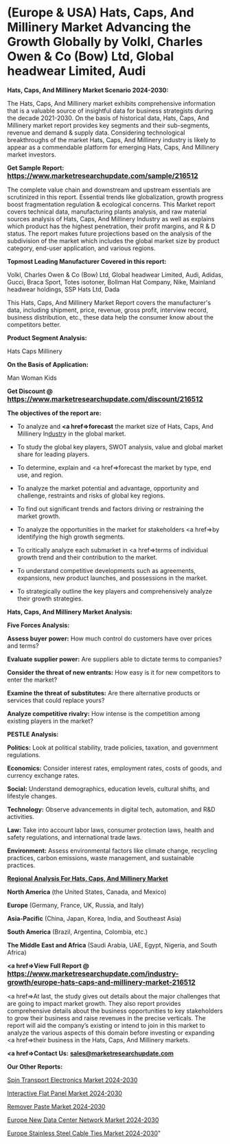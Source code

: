 # (Europe & USA) Hats, Caps, And Millinery Market Advancing the Growth Globally by Volkl, Charles Owen & Co (Bow) Ltd, Global headwear Limited, Audi

<strong>Hats, Caps, And Millinery Market Scenario 2024-2030:</strong>

The Hats, Caps, And Millinery market exhibits comprehensive information that is a valuable source of insightful data for business strategists during the decade 2021-2030. On the basis of historical data, Hats, Caps, And Millinery market report provides key segments and their sub-segments, revenue and demand &amp; supply data. Considering technological breakthroughs of the market Hats, Caps, And Millinery industry is likely to appear as a commendable platform for emerging Hats, Caps, And Millinery market investors.

<strong>Get Sample Report: <a href=https://www.marketresearchupdate.com/sample/216512><font size=3 color=#0000ff>https://www.marketresearchupdate.com/sample/216512</font></a></strong>

The complete value chain and downstream and upstream essentials are scrutinized in this report. Essential trends like globalization, growth progress boost fragmentation regulation &amp; ecological concerns. This Market report covers technical data, manufacturing plants analysis, and raw material sources analysis of Hats, Caps, And Millinery Industry as well as explains which product has the highest penetration, their profit margins, and R & D status. The report makes future projections based on the analysis of the subdivision of the market which includes the global market size by product category, end-user application, and various regions.

<strong>Topmost Leading Manufacturer Covered in this report:</strong>

Volkl, Charles Owen & Co (Bow) Ltd, Global headwear Limited, Audi, Adidas, Gucci, Braca Sport, Totes isotoner, Bollman Hat Company, Nike, Mainland headwear holdings, SSP Hats Ltd, Dada

This Hats, Caps, And Millinery Market Report covers the manufacturer's data, including shipment, price, revenue, gross profit, interview record, business distribution, etc., these data help the consumer know about the competitors better.

<strong>Product Segment Analysis: </strong>

Hats
Caps
Millinery

<strong>On the Basis of Application:</strong>

Man
Woman
Kids

<strong>Get Discount @ <a href=https://www.marketresearchupdate.com/discount/216512><font size=3 color=#0000ff>https://www.marketresearchupdate.com/discount/216512</font></a></strong>

<strong><b>The objectives of the report are:</b></strong>

- To analyze and <strong><a href=><strong>forecast</strong></a></strong> the market size of Hats, Caps, And Millinery In<a href=ASDF991299>dustr</a>y in the global market.

- To study the global key players, SWOT analysis, value and global market share for leading players.

- To determine, explain and <a href=>forecast</a> the market by type, end use, and region.

- To analyze the market potential and advantage, opportunity and challenge, restraints and risks of global key regions.

- To find out significant trends and factors driving or restraining the market growth.

- To analyze the opportunities in the market for stakeholders <a href=>by</a> identifying the high growth segments.

- To critically analyze each submarket in <a href=>terms</a> of individual growth trend and their contribution to the market.

- To understand competitive developments such as agreements, expansions, new product launches, and possessions in the market.

- To strategically outline the key players and comprehensively analyze their growth strategies.

<strong>Hats, Caps, And Millinery Market Analysis:</strong>

<strong>Five Forces Analysis:</strong>

<strong>Assess buyer power:</strong> How much control do customers have over prices and terms?

<strong>Evaluate supplier power:</strong> Are suppliers able to dictate terms to companies?

<strong>Consider the threat of new entrants:</strong> How easy is it for new competitors to enter the market?

<strong>Examine the threat of substitutes:</strong> Are there alternative products or services that could replace yours?

<strong>Analyze competitive rivalry:</strong> How intense is the competition among existing players in the market?

<strong>PESTLE Analysis:</strong>

<strong>Politics:</strong> Look at political stability, trade policies, taxation, and government regulations.

<strong>Economics:</strong> Consider interest rates, employment rates, costs of goods, and currency exchange rates.

<strong>Social:</strong> Understand demographics, education levels, cultural shifts, and lifestyle changes.

<strong>Technology:</strong> Observe advancements in digital tech, automation, and R&D activities.

<strong>Law:</strong> Take into account labor laws, consumer protection laws, health and safety regulations, and international trade laws.

<strong>Environment:</strong> Assess environmental factors like climate change, recycling practices, carbon emissions, waste management, and sustainable practices.

<strong><u><b>Regional Analysis For Hats, Caps, And Millinery Market</b></u></strong>

<strong><b>North America</b></strong> (the United States, Canada, and Mexico)

<strong><b>Europe </b></strong>(Germany, France, UK, Russia, and Italy)

<strong><b>Asia-Pacific</b></strong> (China, Japan, Korea, India, and Southeast Asia)

<strong><b>South America</b></strong> (Brazil, Argentina, Colombia, etc.)

<strong><b>The Middle East and Africa</b></strong> (Saudi Arabia, UAE, Egypt, Nigeria, and South Africa)

<strong><a href=>View Full Report</a> @ <a href=https://www.marketresearchupdate.com/industry-growth/europe-hats-caps-and-millinery-market-216512><font size=3 color=#0000ff>https://www.marketresearchupdate.com/industry-growth/europe-hats-caps-and-millinery-market-216512</font></a></strong>

<a href=>At last,</a> the study gives out details about the major challenges that are going to impact market growth. They also report provides comprehensive details about the business opportunities to key stakeholders to grow their business and raise revenues in the precise verticals. The report will aid the company’s existing or intend to join in this market to analyze the various aspects of this domain before investing or expanding <a href=>their</a> business in the Hats, Caps, And Millinery markets.

<strong><a href=>Contact Us:</a></strong>
<strong>sales@marketresearchupdate.com</strong>

<strong>Our Other Reports:</strong>

<a href=https://www.linkedin.com/pulse/spin-transport-electronics-market-size-region>Spin Transport Electronics Market 2024-2030</a>

<a href=https://www.linkedin.com/pulse/interactive-flat-panel-market-sizing-up-anticipating>Interactive Flat Panel Market 2024-2030</a>

<a href=https://www.linkedin.com/pulse/remover-paste-market-size-industry-growth-factors-applications>Remover Paste Market 2024-2030</a>

<a href=https://www.linkedin.com/pulse/europe-new-data-center-network-market-c29zf/>Europe New Data Center Network Market 2024-2030</a>

<a href=https://www.linkedin.com/pulse/europe-stainless-steel-cable-ties-market-1oxvc/>Europe Stainless Steel Cable Ties Market 2024-2030</a>"
